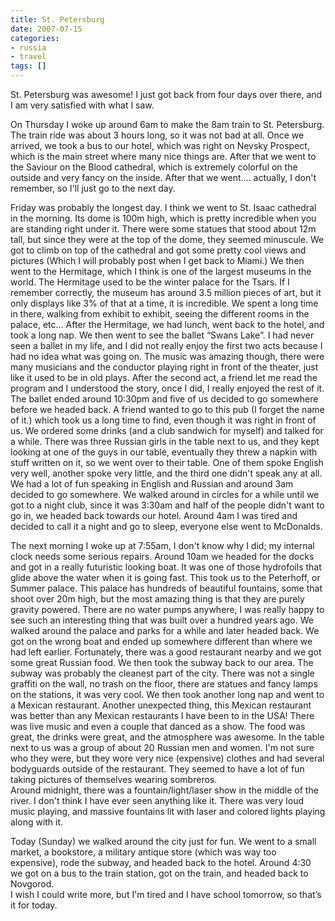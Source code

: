 ```yaml
---
title: St. Petersburg
date: 2007-07-15
categories:
- russia
- travel
tags: []
---
```

St. Petersburg was awesome! I just got back from four days over there, and I am very satisfied with what I saw.

On Thursday I woke up around 6am to make the 8am train to St. Petersburg. The train ride was about 3 hours long, so it was not bad at all. Once we arrived, we took a bus to our hotel, which was right on Nevsky Prospect, which is the main street where many nice things are. After that we went to the Saviour on the Blood cathedral, which is extremely colorful on the outside and very fancy on the inside. After that we went.... actually, I don't remember, so I'll just go to the next day.

Friday was probably the longest day. I think we went to St. Isaac cathedral in the morning. Its dome is 100m high, which is pretty incredible when you are standing right under it. There were some statues that stood about 12m tall, but since they were at the top of the dome, they seemed minuscule. We got to climb on top of the cathedral and got some pretty cool views and pictures (Which I will probably post when I get back to Miami.) We then went to the Hermitage, which I think is one of the largest museums in the world. The Hermitage used to be the winter palace for the Tsars. If I remember correctly, the museum has around 3.5 million pieces of art, but it only displays like 3% of that at a time, it is incredible. We spent a long time in there, walking from exhibit to exhibit, seeing the different rooms in the palace, etc... After the Hermitage, we had lunch, went back to the hotel, and took a long nap. We then went to see the ballet “Swans Lake”. I had never seen a ballet in my life, and I did not really enjoy the first two acts because I had no idea what was going on. The music was amazing though, there were many musicians and the conductor playing right in front of the theater, just like it used to be in old plays. After the second act, a friend let me read the program and I understood the story, once I did, I really enjoyed the rest of it.<br />The ballet ended around 10:30pm and five of us decided to go somewhere before we headed back. A friend wanted to go to this pub (I forget the name of it.) which took us a long time to find, even though it was right in front of us. We ordered some drinks (and a club sandwich for myself) and talked for a while. There was three Russian girls in the table next to us, and they kept looking at one of the guys in our table, eventually they threw a napkin with stuff written on it, so we went over to their table. One of them spoke English very well, another spoke very little, and the third one didn't speak any at all. We had a lot of fun speaking in English and Russian and around 3am decided to go somewhere. We walked around in circles for a while until we got to a night club, since it was 3:30am and half of the people didn't want to go in, we headed back towards our hotel. Around 4am I was tired and decided to call it a night and go to sleep, everyone else went to McDonalds.

The next morning I woke up at 7:55am, I don't know why I did; my internal clock needs some serious repairs. Around 10am we headed for the docks and got in a really futuristic looking boat. It was one of those hydrofoils that glide above the water when it is going fast. This took us to the Peterhoff, or Summer palace. This palace has hundreds of beautiful fountains, some that shoot over 20m high, but the most amazing thing is that they are purely gravity powered. There are no water pumps anywhere, I was really happy to see such an interesting thing that was built over a hundred years ago. We walked around the palace and parks for a while and later headed back. We got on the wrong boat and ended up somewhere different than where we had left earlier. Fortunately, there was a good restaurant nearby and we got some great Russian food. We then took the subway back to our area. The subway was probably the cleanest part of the city. There was not a single graffiti on the wall, no trash on the floor, there are statues and fancy lamps on the stations, it was very cool. We then took another long nap and went to a Mexican restaurant. Another unexpected thing, this Mexican restaurant was better than any Mexican restaurants I have been to in the USA! There was live music and even a couple that danced as a show. The food was great, the drinks were great, and the atmosphere was awesome. In the table next to us was a group of about 20 Russian men and women. I'm not sure who they were, but they wore very nice (expensive) clothes and had several bodyguards outside of the restaurant. They seemed to have a lot of fun taking pictures of themselves wearing sombreros.<br />Around midnight, there was a fountain/light/laser show in the middle of the river. I don't think I have ever seen anything like it. There was very loud music playing, and massive fountains lit with laser and colored lights playing along with it.

Today (Sunday) we walked around the city just for fun. We went to a small market, a bookstore, a military antique store (which was way too expensive), rode the subway, and headed back to the hotel. Around 4:30 we got on a bus to the train station, got on the train, and headed back to Novgorod.<br />I wish I could write more, but I'm tired and I have school tomorrow, so that’s it for today.
